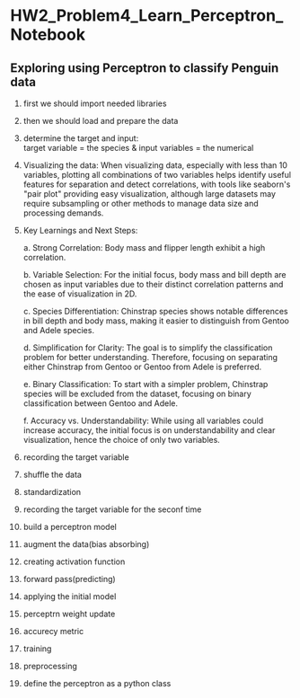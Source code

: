 # HW2_Problem4_Learn_Perceptron_Notebook
## Exploring using Perceptron to classify Penguin data
1. first we should import needed libraries
2. then we should load and prepare the data
3. determine the target and input:\
    target variable = the species & input variables = the numerical
4. Visualizing the data:
    When visualizing data, especially with less than 10 variables, plotting all combinations of two variables helps identify useful features for separation and      detect correlations, with tools like seaborn's "pair plot" providing easy visualization, although large datasets may require subsampling or other methods        to manage data size and processing demands.
5. Key Learnings and Next Steps:
   
    a. Strong Correlation: Body mass and flipper length exhibit a high correlation.
   
    b. Variable Selection: For the initial focus, body mass and bill depth are chosen as input variables due to their distinct correlation patterns and the ease     of visualization in 2D.
   
    c. Species Differentiation: Chinstrap species shows notable differences in bill depth and body mass, making it easier to distinguish from Gentoo and Adele       species.
   
    d. Simplification for Clarity: The goal is to simplify the classification problem for better understanding. Therefore, focusing on separating either             Chinstrap from Gentoo or Gentoo from Adele is preferred.
   
    e. Binary Classification: To start with a simpler problem, Chinstrap species will be excluded from the dataset, focusing on binary classification between       Gentoo and Adele.
   
    f. Accuracy vs. Understandability: While using all variables could increase accuracy, the initial focus is on understandability and clear visualization,         hence the choice of only two variables.
   
6. recording the target variable
7. shuffle the data
8. standardization
9. recording the target variable for the seconf time
10. build a perceptron model
11. augment the data(bias absorbing)
12. creating activation function
13. forward pass(predicting)
14. applying the initial model
15. perceptrn weight update
16. accurecy metric
17. training
18. preprocessing
19. define the perceptron as a python class

